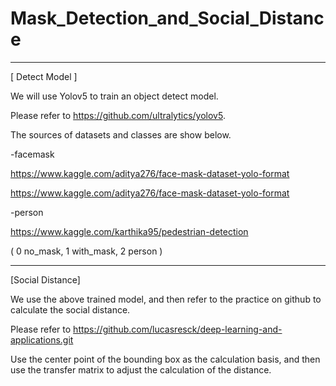 # Mask_Detection_and_Social_Distance


---------------------------------------------------------------------------------------------------

  
[ Detect Model ]


We will use Yolov5 to train an object detect model.

Please refer to https://github.com/ultralytics/yolov5.

The sources of datasets and classes are show below. 

<Data source>


-facemask

https://www.kaggle.com/aditya276/face-mask-dataset-yolo-format
  
https://www.kaggle.com/aditya276/face-mask-dataset-yolo-format

-person

https://www.kaggle.com/karthika95/pedestrian-detection

<classes>
( 0 no_mask, 1 with_mask, 2 person )

---------------------------------------------------------------------------------------------------

  
[Social Distance]

We use the above trained model, and then refer to the practice on github to calculate the social distance. 
  
Please refer to https://github.com/lucasresck/deep-learning-and-applications.git

Use the center point of the bounding box as the calculation basis, and then use the transfer matrix to adjust the calculation of the distance.

